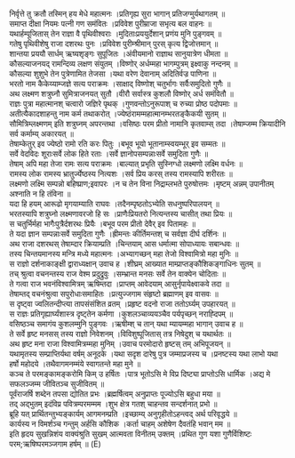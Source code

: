 

  
निर्वृत्ते तु क्रतौ तस्मिन् हय मेधे महात्मनः ।प्रतिगृह्य सुरा भागान् प्रतिजग्मुर्यथागतम्  ॥   
समाप्त दीक्षा नियमः पत्नी गण समंवितः ।प्रविवेश पुरीम्राजा सभृत्य बल वाहनः  ॥   
यथार्हम्पूजितास् तेन राज्ञा वै पृथिवीश्वराः ।मुदिताःप्रययुर्देशान् प्रणंय मुनि पुङ्गवम्  ॥   
गतेषु पृथिवीशेषु राजा दशरथः पुनः ।प्रविवेश पुरीम्श्रीमान् पुरस् कृत्य द्विजोत्तमान्  ॥   
शान्तया प्रययौ सार्धम् ऋष्यशृङ्गः सुपूजितः ।अंवीयमानो राज्ञाथ सानुयात्रेण धीमता  ॥   
कौसल्याजनयद् रामन्दिव्य लक्षण संयुतम् ।विष्णोर् अर्धम्महा भागम्पुत्रम् इक्ष्वाकु नन्दनम्  ॥   
कौसल्या शुशुभे तेन पुत्रेणामित तेजसा ।यथा वरेण देवानाम् अदितिर्वज्र पाणिना  ॥   
भरतो नाम कैकेय्याम्जज्ञे सत्य पराक्रमः ।साक्षाद् विष्णोश् चतुर्भागः सर्वैःसमुदितो गुणैः  ॥   
अथ लक्ष्मण शत्रुघ्नौ सुमित्राजनयत् सुतौ ।वीरौ सर्वास्त्र कुशलौ विष्णोर् अर्ध समंवितौ  ॥   
राज्ञः पुत्रा महात्मानश् चत्वारो जज्ञिरे पृथक् ।गुणवन्तोऽनुरूपाश् च रुच्या प्रोष्ठ पदोपमाः  ॥   
अतीत्यैकादशाहन्तु नाम कर्म तथाकरोत् ।ज्येष्ठंरामम्महात्मानम्भरतङ्कैकयी सुतम्  ॥   
सौमित्रिम्लक्ष्मणम् इति शत्रुघ्नम् अपरन्तथा ।वसिष्ठः परम प्रीतो नामानि कृतवाम्स् तदा ।तेषाम्जम्म क्रियादीनि सर्व कर्माम्य् अकारयत्  ॥   
तेषाम्केतुर् इव ज्येष्ठो रामो रति करः पितुः ।बभूव भूयो भूतानाम्स्वयम्भूर् इव सम्मतः  ॥   
सर्वे वेदविदः शूराःसर्वे लोक हिते रताः ।सर्वे ज्ञानोपसम्पन्नाःसर्वे समुदिता गुणैः  ॥   
तेषाम् अपि महा तेजा रामः सत्य पराक्रमः ।बाल्यात् प्रभृति सुस्निग्धो लक्ष्मणो लक्ष्मि वर्धनः  ॥   
रामस्य लोक रामस्य भ्रातुर्ज्येष्ठस्य नित्यशः ।सर्व प्रिय करस् तस्य रामस्यापि शरीरतः  ॥   
लक्ष्मणो लक्ष्मि सम्पन्नो बहिष्प्राण;इवापरः ।न च तेन विना निद्राम्लभते पुरुषोत्तमः ।मृष्टम् अन्नम् उपानीतम् अश्नाति न हि तंविना  ॥   
यदा हि हयम् आरूढो मृगयाम्याति राघवः ।तदैनम्पृष्ठतोऽभ्येति सधनुष्परिपालयन्  ॥   
भरतस्यापि शत्रुघ्नो लक्ष्मणावरजो हि सः ।प्राणैःप्रियतरो नित्यन्तस्य चासीत् तथा प्रियः  ॥   
स चतुर्भिर्महा भागैःपुत्रैर्दशरथः प्रियैः ।बभूव परम प्रीतो देवैर् इव पितामहः  ॥   
ते यदा ज्ञान सम्पन्नाःसर्वे समुदिता गुणैः ।ह्रीमन्तः कीर्तिमन्तश् च सर्वज्ञा दीर्घ दर्शिनः  ॥   
अथ राजा दशरथस् तेषाम्दार क्रियाम्प्रति ।चिन्तयाम् आस धर्मात्मा सोपाध्यायः सबान्धवः  ॥   
तस्य चिन्तयमानस्य मन्त्रि मध्ये महात्मनः ।अभ्यागच्छन् महा तेजो विश्वामित्रो महा मुनिः  ॥   
स राज्ञो दर्शनाकाङ्क्षी द्वाराध्यक्षान् उवाच ह ।शीघ्रम् आख्यात माम्प्राप्तङ्कौशिकङ्गाधिनः सुतम्  ॥   
तच् श्रुत्वा वचनन्तस्य राज वेश्म प्रदुद्रुवुः ।सम्भ्रान्त मनसः सर्वे तेन वाक्येन चोदिताः  ॥   
ते गत्वा राज भवनंविश्वामित्रम् ऋषिम्तदा ।प्राप्तम् आवेदयाम् आसुर्नृपायेक्ष्वाकवे तदा  ॥   
तेषाम्तद् वचनंश्रुत्वा सपुरोधाःसमाहितः ।प्रत्युज्जगाम संहृष्टो ब्रह्माणम् इव वासवः  ॥   
स दृष्ट्वा ज्वलितन्दीप्त्या तापसंसंशित व्रतम् ।प्रहृष्ट वदनो राजा ततोऽर्घ्यम् उपहारयत्  ॥   
स राज्ञः प्रतिगृह्यार्घ्यंशास्त्र दृष्ट्तेन कर्मणा ।कुशलञ्चाव्ययञ्चैव पर्यपृच्छन् नराह्दिपम्  ॥   
वसिष्ठञ्च समागंय कुशलम्मुनि पुङ्गवः ।ऋषीम्श् च तान् यथा म्यायम्महा भागान् उवाच ह  ॥   
ते सर्वे हृष्ट मनसस् तस्य राज्ञो निवेशनम् ।विविशुष्पूजितास् तत्र निषेदुश् च यथार्थतः  ॥   
अथ हृष्ट मना राजा विश्वामित्रम्महा मुनिम् ।उवाच परमोदारो हृष्टस् तम् अभिपूजयन्  ॥   
यथामृतस्य सम्प्राप्तिर्यथा वर्षम् अनूदके ।यथा सदृश दारेषु पुत्र जम्माप्रजस्य च ।प्रनष्टस्य यथा लाभो यथा हर्षो महोदये ।तथैवागमनम्मंये स्वागतन्ते महा मुने  ॥   
कञ्च ते परमङ्कामङ्करोमि किम् उ हर्षितः ।पात्र भूतोऽसि मे विप्र दिष्ट्या प्राप्तोऽसि धार्मिक ।अद्य मे सफलञ्जम्म जीवितञ्च सुजीवितम्  ॥   
पूर्वंराजर्षि शब्देन तपसा द्योतित प्रभः ।ब्रह्मर्षित्वम् अनुप्राप्तः पूज्योऽसि बहुधा मया  ॥   
तद् अद्भुतम् इदंविप्र पवित्रम्परमम्मम ।शुभ क्षेत्र गतश् चाहन्तव सन्दर्शनात् प्रभो  ॥   
ब्रूहि यत् प्रार्थितन्तुभ्यङ्कार्यम् आगमनम्प्रति ।इच्छाम्य् अनुगृहीतोऽहन्त्वद् अर्थ परिवृद्धये  ॥   
कार्यस्य न विमर्शञ्च गन्तुम् अर्हसि कौशिक ।कर्ता चाहम् अशेषेण दैवतंहि भवान् मम  ॥   
इति हृदय सुखन्निशंय वाक्यंश्रुति सुखम् आत्मवता विनीतम् उक्तम् ।प्रथित गुण यशा गुणैर्विशिष्टः परम;ऋषिष्परमञ्जगाम हर्षम्  ॥ (E)  
